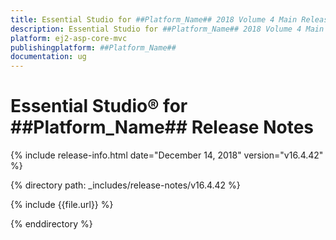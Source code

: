 ```yaml
---
title: Essential Studio for ##Platform_Name## 2018 Volume 4 Main Release Release Notes  
description: Essential Studio for ##Platform_Name## 2018 Volume 4 Main Release Release Notes  
platform: ej2-asp-core-mvc
publishingplatform: ##Platform_Name##
documentation: ug
---
```


# Essential Studio&reg; for  ##Platform_Name##  Release Notes  

{% include release-info.html date="December 14, 2018"   version="v16.4.42"  %} 

{% directory path: _includes/release-notes/v16.4.42 %}

{% include {{file.url}} %}

{% enddirectory %}
